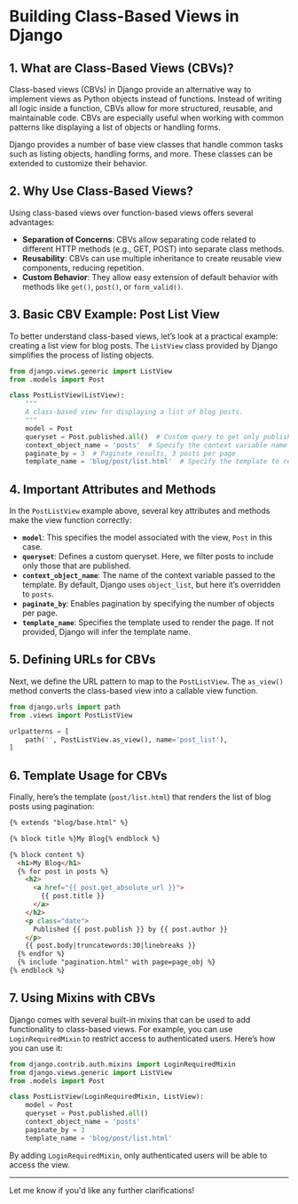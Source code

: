 
# Building Class-Based Views in Django

## 1. What are Class-Based Views (CBVs)?
Class-based views (CBVs) in Django provide an alternative way to implement views as Python objects instead of functions. Instead of writing all logic inside a function, CBVs allow for more structured, reusable, and maintainable code. CBVs are especially useful when working with common patterns like displaying a list of objects or handling forms.

Django provides a number of base view classes that handle common tasks such as listing objects, handling forms, and more. These classes can be extended to customize their behavior.

## 2. Why Use Class-Based Views?
Using class-based views over function-based views offers several advantages:
- **Separation of Concerns**: CBVs allow separating code related to different HTTP methods (e.g., GET, POST) into separate class methods.
- **Reusability**: CBVs can use multiple inheritance to create reusable view components, reducing repetition.
- **Custom Behavior**: They allow easy extension of default behavior with methods like `get()`, `post()`, or `form_valid()`.

## 3. Basic CBV Example: Post List View
To better understand class-based views, let’s look at a practical example: creating a list view for blog posts. The `ListView` class provided by Django simplifies the process of listing objects.

```python
from django.views.generic import ListView
from .models import Post

class PostListView(ListView):
    """
    A class-based view for displaying a list of blog posts.
    """
    model = Post
    queryset = Post.published.all()  # Custom query to get only published posts
    context_object_name = 'posts'  # Specify the context variable name for the template
    paginate_by = 3  # Paginate results, 3 posts per page
    template_name = 'blog/post/list.html'  # Specify the template to render
```

## 4. Important Attributes and Methods
In the `PostListView` example above, several key attributes and methods make the view function correctly:
- **`model`**: This specifies the model associated with the view, `Post` in this case.
- **`queryset`**: Defines a custom queryset. Here, we filter posts to include only those that are published.
- **`context_object_name`**: The name of the context variable passed to the template. By default, Django uses `object_list`, but here it’s overridden to `posts`.
- **`paginate_by`**: Enables pagination by specifying the number of objects per page.
- **`template_name`**: Specifies the template used to render the page. If not provided, Django will infer the template name.

## 5. Defining URLs for CBVs
Next, we define the URL pattern to map to the `PostListView`. The `as_view()` method converts the class-based view into a callable view function.

```python
from django.urls import path
from .views import PostListView

urlpatterns = [
    path('', PostListView.as_view(), name='post_list'),
]
```

## 6. Template Usage for CBVs
Finally, here’s the template (`post/list.html`) that renders the list of blog posts using pagination:

```html
{% extends "blog/base.html" %}

{% block title %}My Blog{% endblock %}

{% block content %}
  <h1>My Blog</h1>
  {% for post in posts %}
    <h2>
      <a href="{{ post.get_absolute_url }}">
        {{ post.title }}
      </a>
    </h2>
    <p class="date">
      Published {{ post.publish }} by {{ post.author }}
    </p>
    {{ post.body|truncatewords:30|linebreaks }}
  {% endfor %}
  {% include "pagination.html" with page=page_obj %}
{% endblock %}
```

## 7. Using Mixins with CBVs
Django comes with several built-in mixins that can be used to add functionality to class-based views. For example, you can use `LoginRequiredMixin` to restrict access to authenticated users. Here’s how you can use it:

```python
from django.contrib.auth.mixins import LoginRequiredMixin
from django.views.generic import ListView
from .models import Post

class PostListView(LoginRequiredMixin, ListView):
    model = Post
    queryset = Post.published.all()
    context_object_name = 'posts'
    paginate_by = 3
    template_name = 'blog/post/list.html'
```
By adding `LoginRequiredMixin`, only authenticated users will be able to access the view.

---

Let me know if you'd like any further clarifications!
